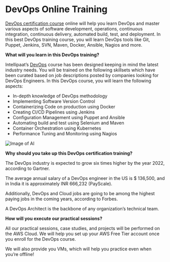 # DevOps Online Training

[DevOps certification course](https://intellipaat.com/devops-certification-training/) online will help you learn DevOps and master various aspects of software development, operations, continuous integration, continuous delivery, automated build, test, and deployment. In this best DevOps training course, you will learn DevOps tools like Git, Puppet, Jenkins, SVN, Maven, Docker, Ansible, Nagios and more.

**What will you learn in this DevOps training?**

Intellipaat’s [DevOps](https://intellipaat.com/blog/what-is-devops/) course has been designed keeping in mind the latest industry needs. You will be trained on the following skillsets which have been curated based on job descriptions posted by companies looking for DevOps Engineers. In this DevOps course, you will learn the following aspects:

* In-depth knowledge of DevOps methodology
* Implementing Software Version Control
* Containerizing Code on production using Docker
* Creating CI/CD Pipelines using Jenkins
* Configuration Management using Puppet and Ansible
* Automating build and test using Selenium and Maven
* Container Orchestration using Kubernetes
* Performance Tuning and Monitoring using Nagios

![Image of AI](https://intellipaat.com/blog/wp-content/uploads/2019/01/devOps.jpg)

**Why should you take up this DevOps certification training?**

The DevOps industry is expected to grow six times higher by the year 2022, according to Gartner.

The average annual salary of a DevOps engineer in the US is $ 136,500, and in India it is approximately INR 666,232 (PayScale).

Additionally, DevOps and Cloud jobs are going to be among the highest paying jobs in the coming years, according to Forbes.

A DevOps Architect is the backbone of any organization’s technical team.

**How will you execute our practical sessions?**

All our practical sessions, case studies, and projects will be performed on the AWS Cloud. We will help you set up your AWS Free Tier account once you enroll for the DevOps course.

We will also provide you VMs, which will help you practice even when you’re offline!
